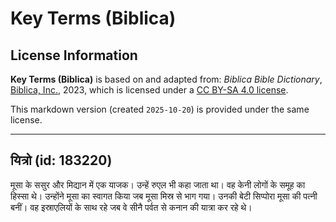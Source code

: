 # Key Terms (Biblica)

## License Information

**Key Terms (Biblica)** is based on and adapted from: _Biblica Bible Dictionary_, [Biblica, Inc.](https://www.biblica.com/), 2023, which is licensed under a [CC BY-SA 4.0 license](https://creativecommons.org/licenses/by-sa/4.0/legalcode.en).

This markdown version (created `2025-10-20`) is provided under the same license.



--------------------------------

## यित्रो (id: 183220)

मूसा के ससुर और मिद्यान में एक याजक। उन्हें रुएल भी कहा जाता था। वह केनी लोगों के समूह का हिस्सा थे। उन्होंने मूसा का स्वागत किया जब मूसा मिस्र से भाग गया। उनकी बेटी सिप्पोरा मूसा की पत्नी बनीं। वह इस्राएलियों के साथ रहे जब वे सीनै पर्वत से कनान की यात्रा कर रहे थे।


